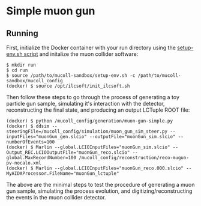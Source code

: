 # Simple muon gun

## Running

First, initialize the Docker container with your run directory
using the [setup-env.sh script](../setup-env.sh) and initalize
the muon collider software:

```
$ mkdir run
$ cd run
$ source /path/to/mucoll-sandbox/setup-env.sh -c /path/to/mucoll-sandbox/mucoll_config
(docker) $ source /opt/ilcsoft/init_ilcsoft.sh
```

Then follow these steps to go through the process of generating a toy particle
gun sample, simulating it's interaction with the detector, reconstructing
the final state, and producing an output LCTuple ROOT file:

```
(docker) $ python /mucoll_config/generation/muon-gun-simple.py
(docker) $ ddsim --steeringFile=/mucoll_config/simulation/muon_gun_sim_steer.py --inputFiles="muonGun_gen.slcio" --outputFile="muonGun_sim.slcio" --numberOfEvents=100
(docker) $ Marlin --global.LCIOInputFiles="muonGun_sim.slcio" --Output_REC.LCIOOutputFile="muonGun_reco.slcio" --global.MaxRecordNumber=100 /mucoll_config/reconstruction/reco-mugun-pv-nocalo.xml
(docker) $ Marlin --global.LCIOInputFiles="muonGun_reco.000.slcio" --MyAIDAProcessor.FileName="muonGun_lctuple"
```

The above are the minimal steps to test the procedure of generating a muon gun 
sample, simulating the process evolution, and digitizing/reconstructing
the events in the muon collider detector.
